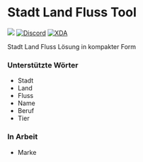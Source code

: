 # Stadt Land Fluss Tool

[![](https://img.shields.io/github/license/mashape/apistatus.svg)](https://github.com/slftool/slftool.github.io/blob/master/LICENSE)
[![Discord](https://discordapp.com/api/guilds/365206523749728266/embed.png)](https://discord.gg/rpvdY42)
[![XDA](https://img.shields.io/badge/xda-Stadt%20Land%20Fluss%20L%C3%B6sung-blue.svg)](https://labs.xda-developers.com/store/app/me.neocode.slftool)

Stadt Land Fluss Lösung in kompakter Form

### Unterstützte Wörter
* Stadt
* Land
* Fluss
* Name
* Beruf
* Tier

### In Arbeit
* Marke
